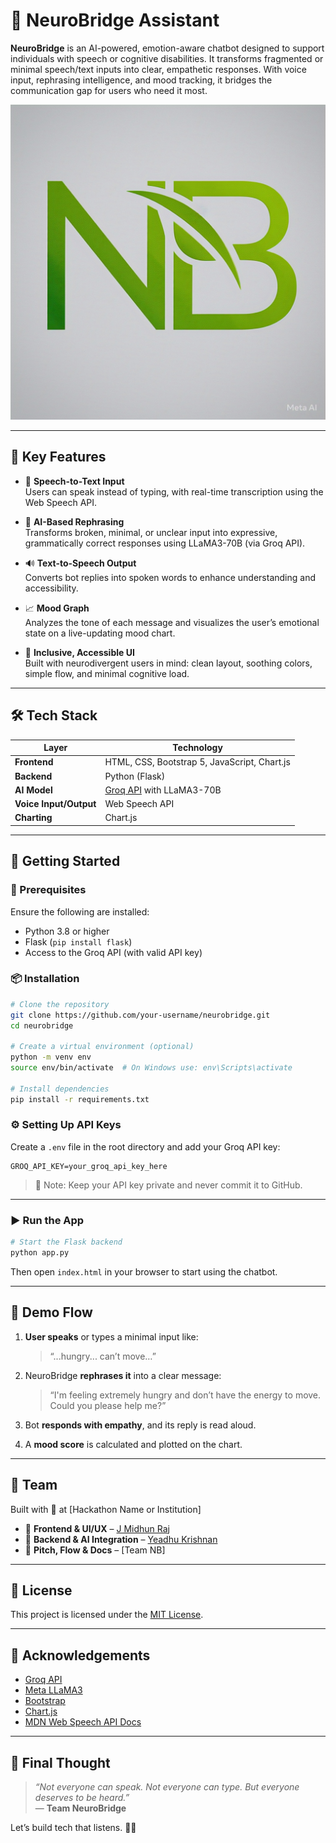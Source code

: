 
# 🧠 NeuroBridge Assistant

**NeuroBridge** is an AI-powered, emotion-aware chatbot designed to support individuals with speech or cognitive disabilities. It transforms fragmented or minimal speech/text inputs into clear, empathetic responses. With voice input, rephrasing intelligence, and mood tracking, it bridges the communication gap for users who need it most.

![NeuroBridge Banner](Frontend/logo.jpg) <!-- Optional: Add a banner image to make the repo stand out -->

---

## 🌟 Key Features

- 🎤 **Speech-to-Text Input**  
  Users can speak instead of typing, with real-time transcription using the Web Speech API.

- 💬 **AI-Based Rephrasing**  
  Transforms broken, minimal, or unclear input into expressive, grammatically correct responses using LLaMA3-70B (via Groq API).

- 🔊 **Text-to-Speech Output**  
  Converts bot replies into spoken words to enhance understanding and accessibility.

- 📈 **Mood Graph**  
  Analyzes the tone of each message and visualizes the user’s emotional state on a live-updating mood chart.

- 🧠 **Inclusive, Accessible UI**  
  Built with neurodivergent users in mind: clean layout, soothing colors, simple flow, and minimal cognitive load.

---

## 🛠 Tech Stack

| Layer       | Technology |
|-------------|------------|
| **Frontend** | HTML, CSS, Bootstrap 5, JavaScript, Chart.js |
| **Backend**  | Python (Flask) |
| **AI Model** | [Groq API](https://groq.com) with LLaMA3-70B |
| **Voice Input/Output** | Web Speech API |
| **Charting** | Chart.js |

---

## 🚀 Getting Started

### 🔧 Prerequisites

Ensure the following are installed:

- Python 3.8 or higher
- Flask (`pip install flask`)
- Access to the Groq API (with valid API key)

### 📦 Installation

```bash
# Clone the repository
git clone https://github.com/your-username/neurobridge.git
cd neurobridge

# Create a virtual environment (optional)
python -m venv env
source env/bin/activate  # On Windows use: env\Scripts\activate

# Install dependencies
pip install -r requirements.txt
```

### ⚙️ Setting Up API Keys

Create a `.env` file in the root directory and add your Groq API key:

```
GROQ_API_KEY=your_groq_api_key_here
```

> 🧠 Note: Keep your API key private and never commit it to GitHub.

---

### ▶️ Run the App

```bash
# Start the Flask backend
python app.py
```

Then open `index.html` in your browser to start using the chatbot.

---

## 🧪 Demo Flow

1. **User speaks** or types a minimal input like:  
   > “...hungry... can’t move…”

2. NeuroBridge **rephrases it** into a clear message:  
   > “I'm feeling extremely hungry and don’t have the energy to move. Could you please help me?”

3. Bot **responds with empathy**, and its reply is read aloud.

4. A **mood score** is calculated and plotted on the chart.

---



## 👥 Team

Built with 💚 at [Hackathon Name or Institution]

- 🎨 **Frontend & UI/UX** – [J Midhun Raj](https://github.com/MidhunRaj-J)
- 🧠 **Backend & AI Integration** – [Yeadhu Krishnan](https://github.com/yaadhuu)
- 📢 **Pitch, Flow & Docs** – [Team NB]

---

## 📄 License

This project is licensed under the [MIT License](LICENSE).

---

## 🙌 Acknowledgements

- [Groq API](https://groq.com/)
- [Meta LLaMA3](https://ai.meta.com/llama/)
- [Bootstrap](https://getbootstrap.com/)
- [Chart.js](https://www.chartjs.org/)
- [MDN Web Speech API Docs](https://developer.mozilla.org/en-US/docs/Web/API/Web_Speech_API)

---

## 📢 Final Thought

> *“Not everyone can speak. Not everyone can type. But everyone deserves to be heard.”*  
> — **Team NeuroBridge**

Let’s build tech that listens. 💬💙
